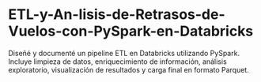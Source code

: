 # ETL-y-An-lisis-de-Retrasos-de-Vuelos-con-PySpark-en-Databricks
Diseñé y documenté un pipeline ETL en Databricks utilizando PySpark. Incluye limpieza de datos, enriquecimiento de información, análisis exploratorio, visualización de resultados y carga final en formato Parquet.
